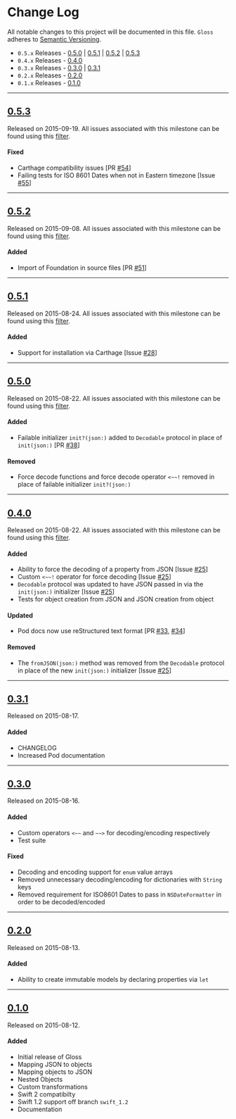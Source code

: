 # Change Log
All notable changes to this project will be documented in this file.
`Gloss` adheres to [Semantic Versioning](http://semver.org/).

- `0.5.x` Releases - [0.5.0](#050) | [0.5.1](#051) | [0.5.2](#052) | [0.5.3](#053)
- `0.4.x` Releases - [0.4.0](#040)
- `0.3.x` Releases - [0.3.0](#030) | [0.3.1](#031) 
- `0.2.x` Releases - [0.2.0](#020) 
- `0.1.x` Releases - [0.1.0](#010) 

---

## [0.5.3](https://github.com/hkellaway/Gloss/releases/tag/0.5.3)
Released on 2015-09-19. All issues associated with this milestone can be found using this [filter](https://github.com/hkellaway/Gloss/issues?utf8=%E2%9C%93&q=milestone%3A0.5.3).

#### Fixed
- Carthage compatibility issues [PR [#54](https://github.com/hkellaway/Gloss/pull/54)]
- Failing tests for ISO 8601 Dates when not in Eastern timezone [Issue [#55](https://github.com/hkellaway/Gloss/issues/55)]

---

## [0.5.2](https://github.com/hkellaway/Gloss/releases/tag/0.5.2)
Released on 2015-09-08. All issues associated with this milestone can be found using this [filter](https://github.com/hkellaway/Gloss/issues?utf8=%E2%9C%93&q=milestone%3A0.5.2).

#### Added
- Import of Foundation in source files [PR [#51](https://github.com/hkellaway/Gloss/pull/51)]

---

## [0.5.1](https://github.com/hkellaway/Gloss/releases/tag/0.5.1)
Released on 2015-08-24. All issues associated with this milestone can be found using this [filter](https://github.com/hkellaway/Gloss/issues?utf8=%E2%9C%93&q=milestone%3A0.5.1).

#### Added
- Support for installation via Carthage [Issue [#28](https://github.com/hkellaway/Gloss/issues/28)]

---

## [0.5.0](https://github.com/hkellaway/Gloss/releases/tag/0.5.0)
Released on 2015-08-22. All issues associated with this milestone can be found using this [filter](https://github.com/hkellaway/Gloss/issues?utf8=%E2%9C%93&q=milestone%3A0.5.0).

#### Added
- Failable initializer `init?(json:)` added to `Decodable` protocol in place of `init(json:)` [PR [#38](https://github.com/hkellaway/Gloss/pull/38)]

#### Removed
- Force decode functions and force decode operator `<~~!` removed in place of failable initializer `init?(json:)`

---

## [0.4.0](https://github.com/hkellaway/Gloss/releases/tag/0.4.0)
Released on 2015-08-22. All issues associated with this milestone can be found using this [filter](https://github.com/hkellaway/Gloss/issues?utf8=%E2%9C%93&q=milestone%3A0.4.0).

#### Added
- Ability to force the decoding of a property from JSON [Issue [#25](https://github.com/hkellaway/Gloss/issues/25)]
- Custom `<~~!` operator for force decoding [Issue [#25](https://github.com/hkellaway/Gloss/issues/25)]
- `Decodable` protocol was updated to have JSON passed in via the `init(json:)` initializer [Issue [#25](https://github.com/hkellaway/Gloss/issues/25)]
- Tests for object creation from JSON and JSON creation from object

#### Updated
- Pod docs now use reStructured text format [PR [#33](https://github.com/hkellaway/Gloss/pull/33), [#34](https://github.com/hkellaway/Gloss/pull/34)]

#### Removed

- The `fromJSON(json:)` method was removed from the `Decodable` protocol in place of the new `init(json:)` initializer [Issue [#25](https://github.com/hkellaway/Gloss/issues/25)]

---

## [0.3.1](https://github.com/hkellaway/Gloss/releases/tag/0.3.1)
Released on 2015-08-17.

#### Added
- CHANGELOG
- Increased Pod documentation

---

## [0.3.0](https://github.com/hkellaway/Gloss/releases/tag/0.3.0)
Released on 2015-08-16.

#### Added
- Custom operators `<~~` and `~~>` for decoding/encoding respectively
- Test suite

#### Fixed
- Decoding and encoding support for `enum` value arrays
- Removed unnecessary decoding/encoding for dictionaries with `String` keys
- Removed requirement for ISO8601 Dates to pass in `NSDateFormatter` in order to be decoded/encoded

---

## [0.2.0](https://github.com/hkellaway/Gloss/releases/tag/0.2.0)
Released on 2015-08-13.

#### Added
- Ability to create immutable models by declaring properties via `let`

---

## [0.1.0](https://github.com/hkellaway/Gloss/releases/tag/0.1.0)
Released on 2015-08-12.

#### Added
- Initial release of Gloss
- Mapping JSON to objects
- Mapping objects to JSON
- Nested Objects
- Custom transformations
- Swift 2 compatibilty
- Swift 1.2 support off branch `swift_1.2`
- Documentation
